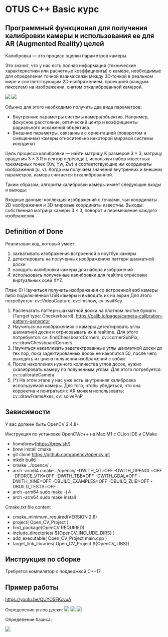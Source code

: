 # OTUS C++ Basic курс

## Программный функционал для получения калибровки камеры и использования ее для AR (Augmented Reality) целей

Калибровка — это процесс оценки параметров камеры.

Это значит, что у нас есть полная информация (технические характеристики или расчетные коэффициенты) о камере, необходимые для определения точной взаимосвязи между 3D‑точкой в реальном мире и соответствующим 2D‑изображением, проекцией (каждым пикселем) на изображении, снятом откалиброванной камерой.

![](src/pinhole_model.png) ![](src/pinhole_model_extrinsic.png)

Обычно для этого необходимо получить два вида параметров:

- Внутренние параметры системы камера/объектив. Например, фокусное расстояние, оптический центр и коэффициенты радиального искажения объектива.
- Внешние параметры, связанные с ориентацией (поворотом и смещением) камеры относительно некоторой мировой системы координат.

Цель процесса калибровки — найти матрицу K размеров 3 × 3, матрицу вращения 3 × 3 R и вектор перевода t, 
используя набор известных трехмерных точек (Xw, Yw, Zw) и соответствующие им координаты изображения (u, v). 
Когда мы получаем значения внутренних и внешних параметров, камера считается откалиброванной.

Таким образом, алгоритм калибровки камеры имеет следующие входы и выходы:

Входные данные: коллекция изображений с точками, чьи координаты 2D-изображения и 3D-мировые координаты известны.
Выходы: собственная матрица камеры 3 × 3, поворот и перемещение каждого изображения.

## Definition of Done
Реализован код, который умеет:
1) захватывать изображения встроенной в ноутбук камеры
2) детектировать на полученных изображениях паттерн шахматной доски
3) находить калибровки камеры для набора изображений
4) использовать полученные калибровки для realtime отрисовки виртуальных осей XYZ.

План:
0) Научиться получить изображения со встроенной вэб камеры либо подключенной USB камеры и выводить их на экран
Для этого потребуется:
cv::VideoCapture, cv::imshow, cv::waitKey

1) Распечатать паттерн шахматной доски на плотном листке бумаги (Tarrget type: Checkerboard):
https://calib.io/pages/camera-calibration-pattern-generator
2) Научиться на изображениях с камеры детектировать углы шахматной доски и отрисовывать их в realtime.
Для этого потребуется: cv::findChessboardCorners, cv::cornerSubPix, cv::drawChessboardCorners
3) Научиться накапливать задетектрованные углы шахматной доски до тех пор, пока задектированных досок не накопится 50, после чего выходить из цикла получения изображений с вэбки.
4) После накопления нужного количества углов досок, нужно скалибровать камеру по полученным углам.
Для этого потребуется: cv::calibrateCamera
5) (*) На этом этапе у нас уже есть внутренняя калибровка используемой камеры.
Для того, чтобы убедиться, что она корректна и поиграться с AR можем использовать: cv::drawFrameAxes, cv::solvePnP

## Зависимости 
У вас должен быть OpenCV 2.4.8+

Инструкция по установке OpenCV/c++ на Mac M1 c CLion IDE и CMake

- homebrew(https://brew.sh/)
- brew install cmake
- git clone https://github.com/opencv/opencv.git
- mkdir build
- cmake ../opencv/ .
- arch -arm64 cmake ../opencv/ -DWITH_QT=OFF -DWITH_OPENGL=OFF -DFORCE_VTK=OFF -DWITH_TBB=OFF -DWITH_GDAL=OFF -DWITH_XINE=OFF -DBUILD_EXAMPLES=OFF -DBUILD_ZLIB=OFF -DBUILD_TESTS=OFF .
- arch -arm64 sudo make -j 4
- arch -arm64 sudo make install

Cmake.txt file content

- cmake_minimum_required(VERSION 2.8)
- project( Open_CV_Project )
- find_package(OpenCV REQUIRED)
- include_directories( ${OpenCV_INCLUDE_DIRS} )
- add_executable( Open_CV_Project main.cpp )
- target_link_libraries( Open_CV_Project  ${OpenCV_LIBS})

## Инструкция по сборке

Требуется компилятор с поддержкой C++17

## Пример работы
https://youtu.be/QUYO5EKcvuA

Определение углов доски:
![](src/Pic1.png)
![](src/Pic2.png)
![](src/Pic3.png)

Определение базиса:

![](src/Pic4.png)




